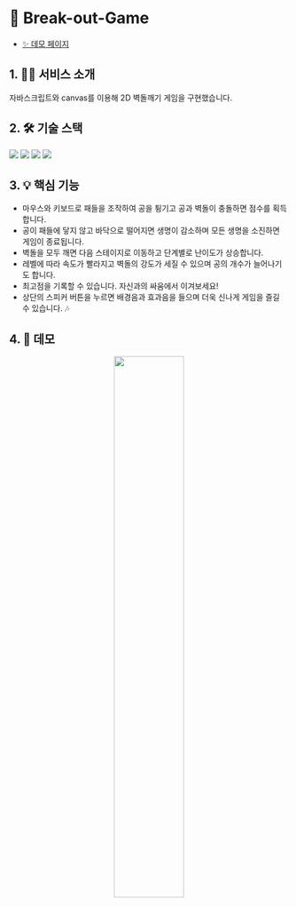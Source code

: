 # 🧱 Break-out-Game 
- [✨ 데모 페이지](https://dotori-breakoutgame.netlify.app/)

## 1. **💁‍♀️ 서비스 소개** 

자바스크립트와 canvas를 이용해 2D 벽돌깨기 게임을 구현했습니다. 

## 2. **🛠 기술 스택**

<img src="https://img.shields.io/badge/HTML5-E34F26?style=flat-square&logo=HTML5&logoColor=white"/> <img src="https://img.shields.io/badge/CSS3-1572B6?style=flat-square&logo=CSS3&logoColor=white"/> <img src="https://img.shields.io/badge/JavaScript-F0DB4F?style=flat-square&logo=JavaScript&logoColor=white"/> <img src="https://img.shields.io/badge/VSC-007ACC?style=flat-square&logo=VisualStudioCode&logoColor=white"/>

## 3. **💡 핵심 기능**
- 마우스와 키보드로 패들을 조작하여 공을 튕기고 공과 벽돌이 충돌하면 점수를 획득합니다. 
- 공이 패들에 닿지 않고 바닥으로 떨어지면 생명이 감소하며 모든 생명을 소진하면 게임이 종료됩니다. 
- 벽돌을 모두 깨면 다음 스테이지로 이동하고 단계별로 난이도가 상승합니다. 
- 레벨에 따라 속도가 빨라지고 벽돌의 강도가 세질 수 있으며 공의 개수가 늘어나기도 합니다. 
- 최고점을 기록할 수 있습니다. 자신과의 싸움에서 이겨보세요!
- 상단의 스피커 버튼을 누르면 배경음과 효과음을 들으며 더욱 신나게 게임을 즐길 수 있습니다. 🎶

## 4. **🤖 데모**

<p align="center"><img src="https://user-images.githubusercontent.com/92701121/197471671-ff0e869e-278d-4731-a44b-7ee5e7e5b02c.gif" width="50%" heigth="50%"></p>
